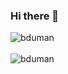 ### Hi there 👋

<div>
  <img align="center" src="https://github-readme-stats.vercel.app/api?username=bduman&show_icons=true&theme=dark&count_private=true&include_all_commits=true&hide_title=true" alt="bduman" />
<div/>

<br />

<img align="center" src="https://github-readme-stats.vercel.app/api/top-langs/?username=bduman&layout=compact&hide=html&theme=dark" alt="bduman" />  

<!--
**bduman/bduman** is a ✨ _special_ ✨ repository because its `README.md` (this file) appears on your GitHub profile.

Here are some ideas to get you started:

- 🔭 I’m currently working on ...
- 🌱 I’m currently learning ...
- 👯 I’m looking to collaborate on ...
- 🤔 I’m looking for help with ...
- 💬 Ask me about ...
- 📫 How to reach me: ...
- 😄 Pronouns: ...
- ⚡ Fun fact: ...
-->
